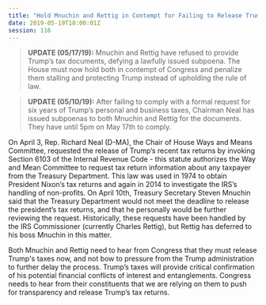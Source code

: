 ```yaml
---
title: "Hold Mnuchin and Rettig in Contempt for Failing to Release Trump's Tax Returns"
date: 2019-05-19T18:00:01Z
session: 116
---
```

>**UPDATE (05/17/19):** Mnuchin and Rettig have refused to provide Trump’s tax documents, defying a lawfully issued subpoena. The House must now hold both in contempt of Congress and penalize them stalling and protecting Trump instead of upholding the rule of law.

>**UPDATE (05/10/19):** After failing to comply with a formal request for six years of Trump’s personal and business taxes, Chairman Neal has issued subpoenas to both Mnuchin and Rettig for the documents. They have until 5pm on May 17th to comply.

On April 3, Rep. Richard Neal (D-MA), the Chair of House Ways and Means Committee, requested the release of Trump’s recent tax returns by invoking Section 6103 of the Internal Revenue Code - this statute authorizes the Way and Mean Committee to request tax return information about any taxpayer from the Treasury Department. This law was used in 1974 to obtain President Nixon’s tax returns and again in 2014 to investigate the IRS’s handling of non-profits. On April 10th, Treasury Secretary Steven Mnuchin said that the Treasury Department would not meet the deadline to release the president’s tax returns, and that he personally would be further reviewing the request. Historically, these requests have been handled by the IRS Commissioner (currently Charles Rettig), but Rettig has deferred to his boss Mnuchin in this matter.

Both Mnuchin and Rettig need to hear from Congress that they must release Trump's taxes now, and not bow to pressure from the Trump administration to further delay the process. Trump’s taxes will provide critical confirmation of his potential financial conflicts of interest and entanglements. Congress needs to hear from their constituents that we are relying on them to push for transparency and release Trump’s tax returns.
